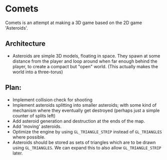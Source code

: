 # Comets
Comets is an attempt at making a 3D game based on the 2D game 'Asteroids'.

## Architecture
- Asteroids are simple 3D models, floating in space. They spawn at some distance from the player and loop around when far enough behind the player, to create a compact but "open" world. (This actually makes the world into a three-torus)

## Plan:
- Implement collision check for shooting
- Implement asteroids splitting into smaller asteroids; with some kind of mechanism where they eventually get destroyed (perhaps just a simple counter of splits left)
- Add asteroid generation and destruction at the ends of the map.
- Add 'moving' asteroids.
- Optimize the engine by using `GL_TRIANGLE_STRIP` instead of `GL_TRIANGLES` where possible.
- Asteroids should be stored as sets of triangles which are to be drawn using `GL_TRIANGLES`. We can expand this to also allow `GL_TRIANGLE_STRIP` later.

